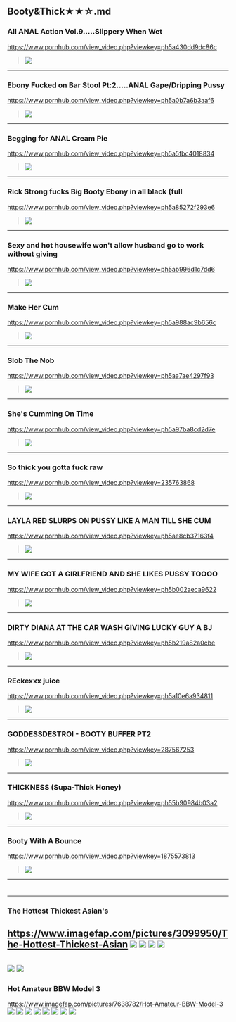 ## Booty&Thick★★☆.md
### All ANAL Action Vol.9.....Slippery When Wet
https://www.pornhub.com/view_video.php?viewkey=ph5a430dd9dc86c
>![](https://ci.phncdn.com/videos/201712/27/147230042/original/(m=ecuKGgaaaa)(mh=yzaGHDxw1o0D7nbz)15.jpg)
---
### Ebony Fucked on Bar Stool Pt:2.....ANAL Gape/Dripping Pussy
https://www.pornhub.com/view_video.php?viewkey=ph5a0b7a6b3aaf6
>![](https://ci.phncdn.com/videos/201711/14/141150002/thumbs_17/(m=ecuKGgaaaa)(mh=QwfCl87oYWdLSPER)10.jpg)
---
### Begging for ANAL Cream Pie
https://www.pornhub.com/view_video.php?viewkey=ph5a5fbc4018834
>![](https://ci.phncdn.com/videos/201801/17/150610852/thumbs_20/(m=ecuKGgaaaa)(mh=Khn39F0KB2SKkfVK)12.jpg)
---
### Rick Strong fucks Big Booty Ebony in all black (full
https://www.pornhub.com/view_video.php?viewkey=ph5a85272f293e6
>![](https://ci.phncdn.com/videos/201802/15/154718722/original/(m=ecuKGgaaaa)(mh=ClH2c0BR7xAeI7cS)2.jpg)
---
### Sexy and hot housewife won't allow husband go to work without giving 
https://www.pornhub.com/view_video.php?viewkey=ph5ab996d1c7dd6
>![](https://ci.phncdn.com/videos/201803/27/159718052/original/(m=ecuKGgaaaa)(mh=oE8AfGYeJ2_uH0_Y)12.jpg)
---
### Make Her Cum
https://www.pornhub.com/view_video.php?viewkey=ph5a988ac9b656c
>![](https://ci.phncdn.com/videos/201803/01/156510662/original/(m=ecuKGgaaaa)(mh=WQcums5upXJZ3o6Y)1.jpg)
---
### Slob The Nob
https://www.pornhub.com/view_video.php?viewkey=ph5aa7ae4297f93
>![](https://ci.phncdn.com/videos/201803/13/157973072/original/(m=ecuKGgaaaa)(mh=bHqhNzP_ySm7-i81)9.jpg)
---
### She's Cumming On Time
https://www.pornhub.com/view_video.php?viewkey=ph5a97ba8cd2d7e
>![](https://ci.phncdn.com/videos/201803/01/156439242/original/(m=ecuKGgaaaa)(mh=CY4mLQvGswg-eCPF)15.jpg)
---
### So thick you gotta fuck raw
https://www.pornhub.com/view_video.php?viewkey=235763868
>![](https://ci.phncdn.com/videos/201504/05/47173912/original/(m=ecuKGgaaaa)(mh=hpp22fLtLYBm1t6H)14.jpg)
---
### LAYLA RED SLURPS ON PUSSY LIKE A MAN TILL SHE CUM
https://www.pornhub.com/view_video.php?viewkey=ph5ae8cb37163f4
>![](https://di.phncdn.com/videos/201805/01/164353861/original/(m=ecuKGgaaaa)(mh=3YIs259BOYT5E9ru)1.jpg)
---
### MY WIFE GOT A GIRLFRIEND AND SHE LIKES PUSSY TOOOO
https://www.pornhub.com/view_video.php?viewkey=ph5b002aeca9622
>![](https://di.phncdn.com/videos/201805/19/166826322/original/(m=ecuKGgaaaa)(mh=buHzKF3ERaa3MijB)1.jpg)
---
### DIRTY DIANA AT THE CAR WASH GIVING LUCKY GUY A BJ
https://www.pornhub.com/view_video.php?viewkey=ph5b219a82a0cbe
>![](https://ci.phncdn.com/videos/201806/14/170316981/original/(m=ecuKGgaaayrGbid)(mh=SqZb0aQSX7WNpNWq)5.jpg)
---
### REckexxx juice
https://www.pornhub.com/view_video.php?viewkey=ph5a10e6a934811
>![](https://ci.phncdn.com/videos/201711/19/141711292/original/(m=ecuKGgaaaa)(mh=XMIzWr1IISmGrKWk)12.jpg)
---
### GODDESSDESTROI - BOOTY BUFFER PT2
https://www.pornhub.com/view_video.php?viewkey=287567253
>![](https://di.phncdn.com/videos/201506/05/50038842/original/(m=ecuKGgaaaa)(mh=d7lDUq4BBPEyqkY5)10.jpg)
---
### THICKNESS (Supa-Thick Honey)
https://www.pornhub.com/view_video.php?viewkey=ph55b90984b03a2
>![](https://di.phncdn.com/videos/201507/29/53997781/original/(m=ecuKGgaaaa)(mh=9g-KL-TGTDtF-det)1.jpg)
---
### Booty With A Bounce
https://www.pornhub.com/view_video.php?viewkey=1875573813
>![](https://di.phncdn.com/videos/201505/27/49584131/original/(m=ecuKGgaaaa)(mh=zEpV8H6aN4RIzR2Z)9.jpg)
---
### 

>![]()
---
### The Hottest Thickest Asian's
https://www.imagefap.com/pictures/3099950/The-Hottest-Thickest-Asian
![](https://x.imagefapusercontent.com/u/ram4449ers/3099950/1265671490/4.jpg)
![](https://x.imagefapusercontent.com/u/ram4449ers/3099950/1337990520/1.jpg)
![](https://x.imagefapusercontent.com/u/ram4449ers/3099950/567148386/6.jpg)
![](https://x.imagefapusercontent.com/u/ram4449ers/3099950/72821739/11.jpg)
---
![](https://x.imagefapusercontent.com/u/bellend%20bob/7638144/433903919/675_1000.jpg)
![](https://x.imagefapusercontent.com/u/bellend%20bob/7638144/1093724323/925_1000.jpg)
---
### Hot Amateur BBW Model 3
https://www.imagefap.com/pictures/7638782/Hot-Amateur-BBW-Model-3
![](https://x.imagefapusercontent.com/u/MacDuff_2000/7638782/1532594014/bep331x018_41068640410_o.jpg)
![](https://x.imagefapusercontent.com/u/MacDuff_2000/7638782/717023507/bep331x021_28009920827_o.jpg)
![](https://x.imagefapusercontent.com/u/MacDuff_2000/7638782/1810157843/bep331x027_28009919237_o.jpg)
![](https://x.imagefapusercontent.com/u/MacDuff_2000/7638782/730443941/bep332x038_41068635770_o.jpg)
![](https://x.imagefapusercontent.com/u/MacDuff_2000/7638782/4303033/bep337x010_28009912487_o.jpg)
![](https://x.imagefapusercontent.com/u/MacDuff_2000/7638782/1184317354/bep341x024_42160562644_o.jpg)
![](https://x.imagefapusercontent.com/u/MacDuff_2000/7638782/34687315/bep341x058_42160561554_o.jpg)
![](https://x.imagefapusercontent.com/u/MacDuff_2000/7638782/1130638286/bep329x073_28009923387_o.jpg)
